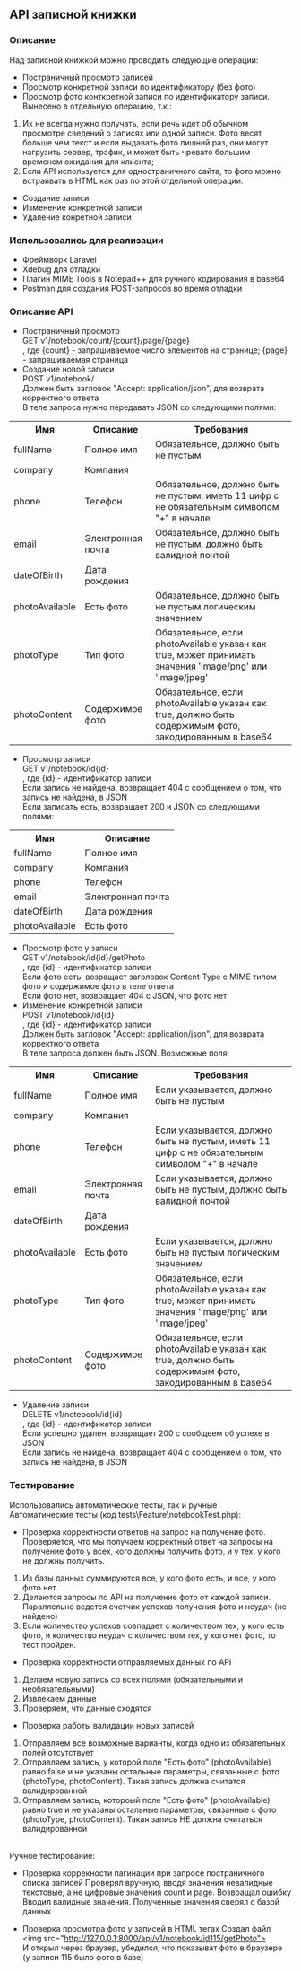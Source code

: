 ## API записной книжки
### Описание
Над записной книжкой можно проводить следующие операции:
- Постраничный просмотр записей
- Просмотр конкретной записи по идентификатору (без фото)
- Просмотр фото конткретной записи по идентификатору записи. Вынесено в отдельную операцию, т.к.:  
1. Их не всегда нужно получать, если речь идет об обычном просмотре сведений о записях или одной записи. Фото весят больше чем текст и если выдавать фото лишний раз, они могут нагрузить сервер, трафик, и может быть чревато большим временем ожидания для клиента;  
2. Если API используется для одностраничного сайта, то фото можно встраивать в HTML как раз по этой отдельной операции.
- Создание записи
- Изменение конкретной записи
- Удаление конретной записи
### Использовались для реализации
- Фреймворк Laravel
- Xdebug для отладки
- Плагин MIME Tools в Notepad++ для ручного кодирования в base64
- Postman для создания POST-запросов во время отладки

### Описание API
- Постраничный просмотр  
GET v1/notebook/count/{count}/page/{page}  
, где {count} - запрашиваемое число элементов на странице; {page} - запрашиваемая страница
- Создание новой записи  
POST v1/notebook/  
Должен быть загловок "Accept: application/json", для возврата корректного ответа   
В теле запроса нужно передавать JSON со следующими полями:
<table>
    <tr>
        <th>Имя</th>
        <th>Описание</th>
        <th>Требования</th>
   </tr>
   <tr>
        <td>fullName</td>
        <td>Полное имя</td>
        <td>Обязательное, должно быть не пустым</td>
    </tr>
    <tr>
        <td>company</td>
        <td>Компания</td>
        <td></td>
    </tr>
    <tr>
        <td>phone</td>
        <td>Телефон</td>
        <td>Обязательное, должно быть не пустым, иметь 11 цифр с не обязательным символом "+" в начале  </td>
    </tr>
    <tr>
        <td>email</td>
        <td>Электронная почта</td>
        <td>Обязательное, должно быть не пустым, должно быть валидной почтой</td>
    </tr>
    <tr>
        <td>dateOfBirth</td>
        <td>Дата рождения </td>
        <td></td>
    </tr>
    <tr>
        <td>photoAvailable</td>
        <td>Есть фото</td>
        <td>Обязательное, должно быть не пустым логическим значением</td>
    </tr>
    <tr>
        <td>photoType</td>
        <td>Тип фото </td>
        <td>Обязательное, если photoAvailable указан как true, может принимать значения 'image/png' или 'image/jpeg'</td>
    </tr>
    <tr>
        <td>photoContent</td>
        <td>Содержимое фото</td>
        <td>Обязательное, если photoAvailable указан как true, должно быть содержимым фото, закодированным в base64</td>
    </tr>
</table>

- Просмотр записи  
GET v1/notebook/id{id}  
, где {id} - идентификатор записи  
Если запись не найдена, возвращает 404 с сообщением о том, что запись не найдена, в JSON  
Если записать есть, возвращает 200 и JSON со следующими полями:  
<table>
    <tr>
        <th>Имя</th>
        <th>Описание</th>
   </tr>
   <tr>
        <td>fullName</td>
        <td>Полное имя</td>
    </tr>
    <tr>
        <td>company</td>
        <td>Компания</td>
    </tr>
    <tr>
        <td>phone</td>
        <td>Телефон</td>
    </tr>
    <tr>
        <td>email</td>
        <td>Электронная почта</td>
    </tr>
    <tr>
        <td>dateOfBirth</td>
        <td>Дата рождения </td>
    </tr>
    <tr>
        <td>photoAvailable</td>
        <td>Есть фото</td>
    </tr>
</table>

- Просмотр фото у записи  
GET v1/notebook/id{id}/getPhoto  
, где {id} - идентификатор записи  
Если фото есть, возращает заголовок Content-Type с MIME типом фото и содержимое фото в теле ответа  
Если фото нет, возвращает 404 с JSON, что фото нет  
- Изменение конкретной записи  
POST v1/notebook/id{id}  
, где {id} - идентификатор записи  
Должен быть загловок "Accept: application/json", для возврата корректного ответа  
В теле запроса должен быть JSON. Возможные поля:

<table>
    <tr>
        <th>Имя</th>
        <th>Описание</th>
        <th>Требования</th>
   </tr>
   <tr>
        <td>fullName</td>
        <td>Полное имя</td>
        <td>Если указывается, должно быть не пустым</td>
    </tr>
    <tr>
        <td>company</td>
        <td>Компания</td>
        <td></td>
    </tr>
    <tr>
        <td>phone</td>
        <td>Телефон</td>
        <td>Если указывается, должно быть не пустым, иметь 11 цифр с не обязательным символом "+" в начале</td>
    </tr>
    <tr>
        <td>email</td>
        <td>Электронная почта</td>
        <td>Если указывается, должно быть не пустым, должно быть валидной почтой</td>
    </tr>
    <tr>
        <td>dateOfBirth</td>
        <td>Дата рождения </td>
        <td></td>
    </tr>
    <tr>
        <td>photoAvailable</td>
        <td>Есть фото</td>
        <td>Если указывается, должно быть не пустым логическим значением</td>
    </tr>
    <tr>
        <td>photoType</td>
        <td>Тип фото </td>
        <td>Обязательное, если photoAvailable указан как true, может принимать значения 'image/png' или 'image/jpeg'</td>
    </tr>
    <tr>
        <td>photoContent</td>
        <td>Содержимое фото</td>
        <td>Обязательное, если photoAvailable указан как true, должно быть содержимым фото, закодированным в base64</td>
    </tr>
</table>

- Удаление записи  
DELETE v1/notebook/id{id}  
, где {id} - идентификатор записи  
Если успешно удален, возвращает 200 с сообщеем об успехе в JSON  
Если запись не найдена, возвращает 404 с сообщением о том, что запись не найдена, в JSON  
### Тестирование
Использовались автоматические тесты, так и ручные  
Автоматические тесты (код tests\Feature\notebookTest.php):  
- Проверка корректности ответов на запрос на получение фото.  
Проверяется, что мы получаем корректный ответ на запросы на получение фото у всех, кого должны получить фото, и у тех, у кого не должны получить.  
1) Из базы данных суммируются все, у кого фото есть, и все, у кого фото нет
2) Делаются запросы по API на получение фото от каждой записи. Параллельно ведется счетчик успехов получения фото и неудач (не найдено)
3) Если количество успехов совпадает с количеством тех, у кого есть фото, и количество неудач с количеством тех, у кого нет фото, то тест пройден.

- Проверка корректности отправляемых данных по API  
1) Делаем новую запись со всех полями (обязательными и необязательными)
2) Извлекаем данные
3) Проверяем, что данные сходятся

- Проверка работы валидации новых записей
1) Отправляем все возможные варианты, когда одно из обязательных полей отсутствует
2) Отправляем запись, у которой поле "Есть фото" (photoAvailable) равно false
и не указаны остальные параметры, связанные с фото (photoType, photoContent).
Такая запись должна считатся валидированной
3) Отправляем запись, котороый поле "Есть фото" (photoAvailable) равно true
и не указаны остальные параметры, связанные с фото (photoType, photoContent).
Такая запись НЕ должна считаться валидированной  
<br>
Ручное тестирование:  

- Проверка коррекности пагинации при запросе постраничного списка записей
Проверял вручную, вводя значения невалидные текстовые, а не цифровые значения count и page. Возвращал ошибку  
Вводил валидные значения. Полученные значения сверял с базой данных

- Проверка просмотра фото у записей в HTML тегах
Создал файл &lt;img src="http://127.0.0.1:8000/api/v1/notebook/id115/getPhoto">  
И открыл через браузер, убедился, что показыват фото в браузере (у записи 115 было фото в базе)
